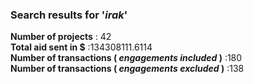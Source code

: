 ### Search results for '_irak_'<br />
  __Number of projects__ : 42<br />
__Total aid sent in $__ :134308111.6114<br />
__Number of transactions ( *engagements included* )__ :180<br />
__Number of transactions ( *engagements excluded* )__ :138<br />
